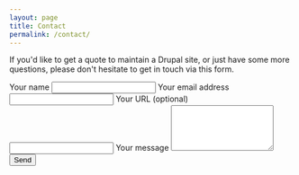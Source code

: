 ```yaml
---
layout: page
title: Contact
permalink: /contact/
---
```


If you'd like to get a quote to maintain a Drupal site, or just have some more questions, please don't hesitate to get in touch via this form.

<form action="//formspree.io/info@tendthedrop.com" method="POST">
    <label>Your name</label>
    <input type="text" name="name">
    <label>Your email address</label>
    <input type="email" name="_replyto">
    <label>Your URL (optional)</label>
    <input type="text" name="website">
    <label>Your message</label>
    <textarea name="message" rows="5"></textarea>
    <input type="hidden" name="_subject" value="Tend the Drop contact submission" />
    <input type="text" name="_gotcha" style="display:none" />
    <input type="submit" value="Send">
</form>